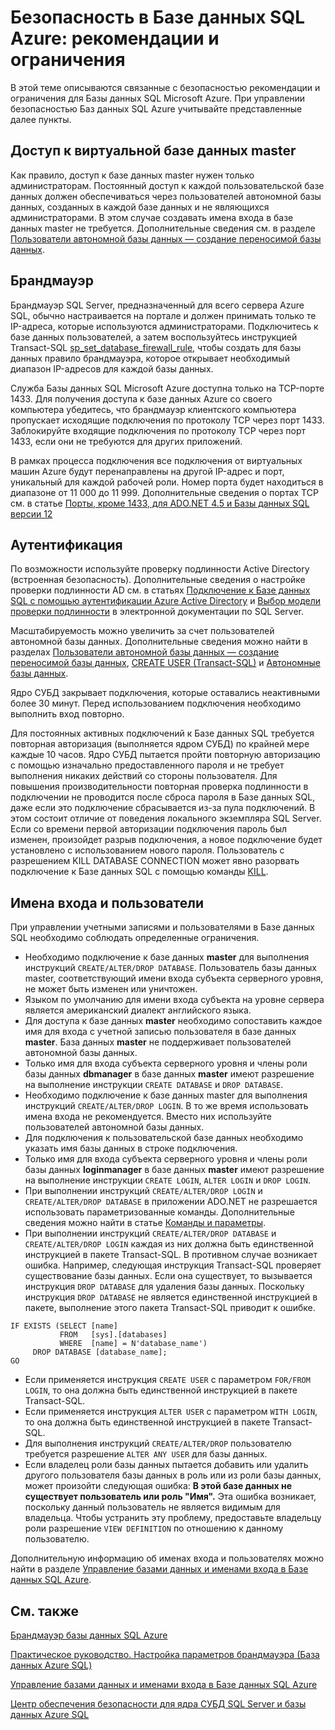 <properties
   pageTitle="Безопасность в Базе данных SQL Azure: рекомендации и ограничения | Microsoft Azure"
   description="Узнайте о связанных с безопасностью рекомендациях и ограничениях для Базы данных SQL Microsoft Azure."
   services="sql-database"
   documentationCenter=""
   authors="BYHAM"
   manager="jhubbard"
   editor=""
   tags=""/>

<tags
   ms.service="sql-database"
   ms.devlang="na"
   ms.topic="article"
   ms.tgt_pltfrm="na"
   ms.workload="data-management"
   ms.date="05/13/2016"
   ms.author="rickbyh"/>

# Безопасность в Базе данных SQL Azure: рекомендации и ограничения

В этой теме описываются связанные с безопасностью рекомендации и ограничения для Базы данных SQL Microsoft Azure. При управлении безопасностью Баз данных SQL Azure учитывайте представленные далее пункты.

## Доступ к виртуальной базе данных master

Как правило, доступ к базе данных master нужен только администраторам. Постоянный доступ к каждой пользовательской базе данных должен обеспечиваться через пользователей автономной базы данных, созданных в каждой базе данных и не являющихся администраторами. В этом случае создавать имена входа в базе данных master не требуется. Дополнительные сведения см. в разделе [Пользователи автономной базы данных — создание переносимой базы данных](https://msdn.microsoft.com/library/ff929188.aspx).


## Брандмауэр

Брандмауэр SQL Server, предназначенный для всего сервера Azure SQL, обычно настраивается на портале и должен принимать только те IP-адреса, которые используются администраторами. Подключитесь к базе данных пользователей, а затем воспользуйтесь инструкцией Transact-SQL [sp\_set\_database\_firewall\_rule](https://msdn.microsoft.com/library/dn270010.aspx), чтобы создать для базы данных правило брандмауэра, которое открывает необходимый диапазон IP-адресов для каждой базы данных.

Служба Базы данных SQL Microsoft Azure доступна только на TCP-порте 1433. Для получения доступа к базе данных Azure со своего компьютера убедитесь, что брандмауэр клиентского компьютера пропускает исходящие подключения по протоколу TCP через порт 1433. Заблокируйте входящие подключения по протоколу TCP через порт 1433, если они не требуются для других приложений.

В рамках процесса подключения все подключения от виртуальных машин Azure будут перенаправлены на другой IP-адрес и порт, уникальный для каждой рабочей роли. Номер порта будет находиться в диапазоне от 11 000 до 11 999. Дополнительные сведения о портах TCP см. в статье [Порты, кроме 1433, для ADO.NET 4.5 и Базы данных SQL версии 12](sql-database-develop-direct-route-ports-adonet-v12.md)


## Аутентификация

По возможности используйте проверку подлинности Active Directory (встроенная безопасность). Дополнительные сведения о настройке проверки подлинности AD см. в статьях [Подключение к Базе данных SQL с помощью аутентификации Azure Active Directory](sql-database-aad-authentication.md) и [Выбор модели проверки подлинности](https://msdn.microsoft.com/library/ms144284.aspx) в электронной документации по SQL Server.

Масштабируемость можно увеличить за счет пользователей автономной базы данных. Дополнительные сведения можно найти в разделах [Пользователи автономной базы данных — создание переносимой базы данных](https://msdn.microsoft.com/library/ff929188.aspx), [CREATE USER (Transact-SQL)](https://technet.microsoft.com/library/ms173463.aspx) и [Автономные базы данных](https://technet.microsoft.com/library/ff929071.aspx).

Ядро СУБД закрывает подключения, которые оставались неактивными более 30 минут. Перед использованием подключения необходимо выполнить вход повторно.

Для постоянных активных подключений к Базе данных SQL требуется повторная авторизация (выполняется ядром СУБД) по крайней мере каждые 10 часов. Ядро СУБД пытается пройти повторную авторизацию с помощью изначально предоставленного пароля и не требует выполнения никаких действий со стороны пользователя. Для повышения производительности повторная проверка подлинности в подключении не проводится после сброса пароля в Базе данных SQL, даже если это подключение сбрасывается из-за пула подключений. В этом состоит отличие от поведения локального экземпляра SQL Server. Если со времени первой авторизации подключения пароль был изменен, произойдет разрыв подключения, а новое подключение будет установлено с использованием нового пароля. Пользователь с разрешением KILL DATABASE CONNECTION может явно разорвать подключение к Базе данных SQL с помощью команды [KILL](https://msdn.microsoft.com/library/ms173730.aspx).

## Имена входа и пользователи

При управлении учетными записями и пользователями в Базе данных SQL необходимо соблюдать определенные ограничения.


- Необходимо подключение к базе данных **master** для выполнения инструкций ``CREATE/ALTER/DROP DATABASE``. Пользователь базы данных master, соответствующий имени входа субъекта серверного уровня, не может быть изменен или уничтожен. 
- Языком по умолчанию для имени входа субъекта на уровне сервера является американский диалект английского языка.
- Для доступа к базе данных **master** необходимо сопоставить каждое имя для входа с учетной записью пользователя в базе данных **master**. База данных **master** не поддерживает пользователей автономной базы данных.
- Только имя для входа субъекта серверного уровня и члены роли базы данных **dbmanager** в базе данных **master** имеют разрешение на выполнение инструкции ``CREATE DATABASE`` и ``DROP DATABASE``.
- Необходимо подключение к базе данных master для выполнения инструкций ``CREATE/ALTER/DROP LOGIN``. В то же время использовать имена входа не рекомендуется. Вместо них используйте пользователей автономной базы данных.
- Для подключения к пользовательской базе данных необходимо указать имя базы данных в строке подключения.
- Только имя для входа субъекта серверного уровня и члены роли базы данных **loginmanager** в базе данных **master** имеют разрешение на выполнение инструкции ``CREATE LOGIN``, ``ALTER LOGIN`` и ``DROP LOGIN``.
- При выполнении инструкций ``CREATE/ALTER/DROP LOGIN`` и ``CREATE/ALTER/DROP DATABASE`` в приложении ADO.NET не разрешается использовать параметризованные команды. Дополнительные сведения можно найти в статье [Команды и параметры](https://msdn.microsoft.com/library/ms254953.aspx).
- При выполнении инструкций ``CREATE/ALTER/DROP DATABASE`` и ``CREATE/ALTER/DROP LOGIN`` каждая из них должна быть единственной инструкцией в пакете Transact-SQL. В противном случае возникает ошибка. Например, следующая инструкция Transact-SQL проверяет существование базы данных. Если она существует, то вызывается инструкция ``DROP DATABASE`` для удаления базы данных. Поскольку инструкция ``DROP DATABASE`` не является единственной инструкцией в пакете, выполнение этого пакета Transact-SQL приводит к ошибке.

```
IF EXISTS (SELECT [name]
           FROM   [sys].[databases]
           WHERE  [name] = N'database_name')
     DROP DATABASE [database_name];
GO
```

- Если применяется инструкция ``CREATE USER`` с параметром ``FOR/FROM LOGIN``, то она должна быть единственной инструкцией в пакете Transact-SQL.
- Если применяется инструкция ``ALTER USER`` с параметром ``WITH LOGIN``, то она должна быть единственной инструкцией в пакете Transact-SQL.
- Для выполнения инструкций ``CREATE/ALTER/DROP`` пользователю требуется разрешение ``ALTER ANY USER`` для базы данных.
- Если владелец роли базы данных пытается добавить или удалить другого пользователя базы данных в роль или из роли базы данных, может произойти следующая ошибка: **В этой базе данных не существует пользователь или роль "Имя".** Эта ошибка возникает, поскольку данный пользователь не является видимым для владельца. Чтобы устранить эту проблему, предоставьте владельцу роли разрешение ``VIEW DEFINITION`` по отношению к данному пользователю. 

Дополнительную информацию об именах входа и пользователях можно найти в разделе [Управление базами данных и именами входа в Базе данных SQL Azure](sql-database-manage-logins.md).


## См. также

[Брандмауэр базы данных SQL Azure](sql-database-firewall-configure.md)

[Практическое руководство. Настройка параметров брандмауэра (База данных Azure SQL)](sql-database-configure-firewall-settings.md)

[Управление базами данных и именами входа в Базе данных SQL Azure](sql-database-manage-logins.md)

[Центр обеспечения безопасности для ядра СУБД SQL Server и базы данных Azure SQL](https://msdn.microsoft.com/library/bb510589)

<!---HONumber=AcomDC_0518_2016-->